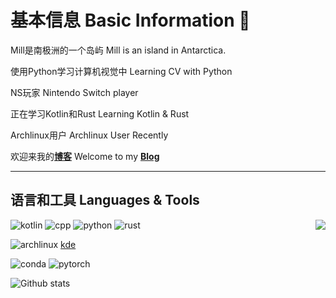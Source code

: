 # 基本信息 Basic Information 👋

Mill是南极洲的一个岛屿  Mill is an island in Antarctica.

使用Python学习计算机视觉中  Learning CV with Python

NS玩家  Nintendo Switch player

正在学习Kotlin和Rust  Learning Kotlin & Rust

Archlinux用户  Archlinux User Recently

欢迎来我的[**博客**](http://mill413.github.io/)  Welcome to my [**Blog**](http://mill413.github.io/)

----------------------

## 语言和工具  Languages & Tools

<a href="https://github.com/anuraghazra/github-readme-stats"><img align="right" src="https://github-readme-stats.vercel.app/api/top-langs/?username=mill413&hide=HTML,css,php&layout=compact&show_icons=true"></a>

![kotlin](https://img.shields.io/badge/-Kotlin-purple?style=flat-square&logo=Kotlin&logoColor=fff)
![cpp](https://img.shields.io/badge/-C++-darkblue?style=flat-square&logo=C%2B%2B&logoColor=fff)
![python](https://img.shields.io/badge/-Python-yellow?style=flat-square&logo=Python&logoColor=fff)
![rust](https://img.shields.io/badge/-Rust-black?style=flat-square&logo=Rust&logoColor=fff)

![archlinux](https://img.shields.io/badge/-ArchLinux-blue?style=flat-square&logo=archlinux&logoColor=fff)
[kde](https://img.shields.io/badge/-KDE-blue?style=flat-square&logo=kde&logoColor=fff)

![conda](https://img.shields.io/badge/-Anaconda-green?style=flat-square&logo=Anaconda&logoColor=fff)
![pytorch](https://img.shields.io/badge/-PyTorch-orange?style=flat-square&logo=pytorch&logoColor=fff)


![Github stats](https://github-readme-stats.vercel.app/api?theme=vue&include_all_commits=true&username=Mill413&show_icons=true&hide_border=true)

